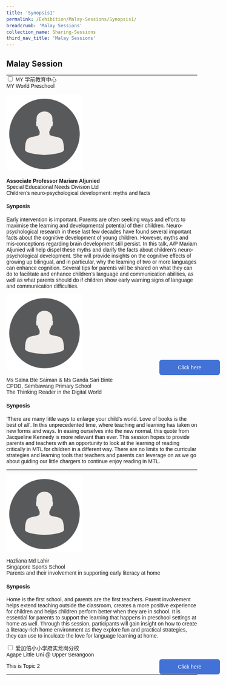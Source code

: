 ```yaml
---
title: 'Synopsis1'
permalink: /Exhibition/Malay-Sessions/Synopsis1/
breadcrumb: 'Malay Sessions'
collection_name: Sharing-Sessions
third_nav_title: 'Malay Sessions'
---
```

## 	Malay Session
<html>
<head>
<style>
 table {
  font-family: arial, sans-serif;
  border-collapse: collapse;
  width: 100%;
}

td, th {
  border: 1px solid #dddddd;
  text-align: left;
  padding: 8px;
}

 div.btntop {
 position:fixed;
 float:right;
 bottom:20px;
 right:80px;
 z-index:99;
 boder:none;
 background-color:#4169e1;
 cursor:pointer;
 padding:15px;
  boder-radius:4px;
  color:white;
  font-weight:600;
    }
    .hl{
    display: inline-block;
    padding: 12px 20px;
    text-align: center;
    text-decoration: none;
    color: #fff;
    background-color: #4372d6;
    border-radius: 6px;
    outline: 0;
    cursor: pointer;
    margin-right: 10px;
    margin-bottom: 7px;
    width: 120px;
}
  .tbl{
    border:0 none;
    padding:0; 
    margin:0;
    border-collapse: collapse;
}
  .tbl a {
    position:absolute;
    margin-left: -100px;
}
img {
height:auto;
max-width:40%;
}
</style>
</head>
<body>  
<table class="tbl">
<tr>
<td style="border:0 none;padding: 0; margin:0;">
<div class="atab">
      <input id="tab-1" type="checkbox" name="tab">
      <label for="tab-1">MY 学前教育中心 <br/> MY World Preschool</label>
      <div class="tab-content">
       <br/>
  <div class="row">
 <div class="column">
<img src="images/cropped-person-icon-8-2.png" style="width:100%">
   </div>
   <p><strong>Associate Professor Mariam Aljunied </strong> <br/> Special Educational Needs Division Ltd  <br/>
   Children’s neuro-psychological development: myths and facts  </p>
   </div>
  <h4> Synposis</h4>
  <p>Early intervention is important. Parents are often seeking ways and efforts to maximise the learning and developmental potential of their children. Neuro-psychological research in these last few decades have found several important facts about the cognitive development of young children. However, myths and mis-conceptions regarding brain development still persist. In this talk, A/P Mariam Aljunied will help dispel these myths and clarify the facts about children’s neuro-psychological development. She will provide insights on the cognitive effects of growing up bilingual, and in particular, why the learning of two or more languages can enhance cognition. Several tips for parents will be shared on what they can do to facilitate and enhance children’s language and communication abilities, as well as what parents should do if children show early warning signs of language and communication difficulties. </p>
 </div></div>

   <div class="row">
  <div class="column">
    <img src="images/cropped-person-icon-8-2.png" style="width:100%">
  </div>
    <p>Ms Salna Bte Saiman & Ms Ganda Sari Binte  <br/> CPDD, Sembawang Primary School  <br/>
   The Thinking Reader in the Digital World  </p>
   </div>
  <h4> Synposis</h4>
  <p>‘There are many little ways to enlarge your child’s world. Love of books is the best of all’. In this unprecedented time, where teaching and learning has taken on new forms and ways. In easing ourselves into the new normal, this quote from Jacqueline Kennedy is more relevant than ever. This session hopes to provide parents and teachers with an opportunity to look at the learning of reading critically in MTL for children in a different way. There are no limits to the curricular strategies and learning tools that teachers and parents can leverage on as we go about guiding our little chargers to continue enjoy reading in MTL. </p>
 </div></div>
  <hr>

  <div class="row">
  <div class="column">
    <img src="images/cropped-person-icon-8-2.png" style="width:100%">
  </div>
    <p>Hazliana Md Lahir  <br/> Singapore Sports School  <br/>
   Parents and their involvement in supporting early literacy at home </p>
   </div>
  <h4> Synposis</h4>
  <p>Home is the first school, and parents are the first teachers. Parent involvement helps extend teaching outside the classroom, creates a more positive experience for children and helps children perform better when they are in school. It is essential for parents to support the learning that happens in preschool settings at home as well. Through this session, participants will gain insight on how to create a literacy-rich home environment as they explore fun and practical strategies, they can use to inculcate the love for language learning at home. </p>
</div></div>

<td style="border:0 none;padding: 0; margin:0;">
  <a href="/test/ML-video/"><div class="hl">Click here</div></a>
</td>
</tr>
  <tr>
<td style="border:0 none;padding: 0; margin:0;">
<div class="atab">
      <input id="tab-2" type="checkbox" name="tab">
      <label for="tab-2">爱加倍小小学府实龙岗分校 <br/> Agape Little Uni @ Upper Serangoon</label>
      <div class="tab-content">      
       <p>This is Topic 2</p>      
</div></div>
</td>
<td style="border:0 none;padding: 0; margin:0;">
  <a href="/test/ML-video/"><div class="hl">Click here</div></a>
</td>
</tr>
</table>
<div class="btntop"><a href="#top" style="text-decoration:none;"><span style="color:white"><b>Top</b></span></a></div>
